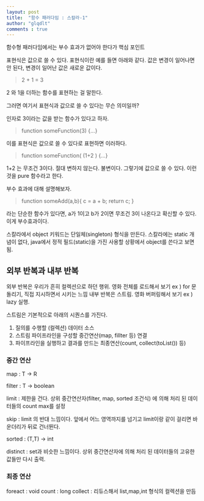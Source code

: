 ```yaml
---
layout: post
title:  "함수 패러다임 : 스칼라-1"
author: "glqdlt"
comments : true
---
```




함수형 패러다임에서는 부수 효과가 없어야 한다가 핵심 포인트

표현식은 값으로 쓸 수 있다.
표현식이란 예를 들면 아래와 같다.
값은 변경이 일어나면 안 된다, 변경이 일어난 값은 새로운 값이다.

> 2 + 1 = 3

2 와 1을 더하는 함수를 표현하는 걸 말한다.

그러면 여기서 표현식과 값으로 쓸 수 있다는 무슨 의미일까?

인자로 3이라는 값을 받는 함수가 있다고 하자.

> function someFunction(3) {...}

이를 표현식은 값으로 쓸 수 있다로 표현하면 이러하다.

> function someFunction( (1+2 ) {...}

1+2 는 무조건 3이다. 절대 변하지 않는다. 불변이다. 그렇기에 값으로 쓸 수 있다. 이런 것을 pure 함수라고 한다.

부수 효과에 대해 설명해보자.

> function someAdd(a,b){ c = a + b; return c; }

라는 단순한 함수가 있다면, a가 1이고 b가 2이면 무조건 3이 나온다고 확신할 수 있다. 이게 부수효과이다.




스칼라에서 object 키워드는 단일체(singleton) 형식을 만든다.
스칼라에는 static 개념이 없다, java에서 정적 필드(static)을 가진 사용할 상황에서 object를 쓴다고 보면 됨.



## 외부 반복과 내부 반복

외부 반복은 우리가 흔히 컬렉션으로 하던 행위. 영화 전체를 로드해서 보기
ex ) for 문 돌리기, 직접 지시하면서 시키는 느낌
내부 반복은 스트림. 영화 버퍼링해서 보기
ex ) lazy 실행. 



스트림은 기본적으로 아래의 시퀀스를 가진다.

1. 질의를 수행할 (컬렉션) 데이터 소스
2. 스트림 파이프라인을 구성할 중간연산(map, fillter 등) 연결
3. 파이프라인을 실행하고 결과를 만드는 최종연산(count, collect(toList()) 등)


### 중간 연산

map  : T -> R

filter : T -> boolean

limit : 제한을 건다. 상위 중간연산자(filter, map, sorted 조건식) 에 의해 처리 된 데이터들의 count max를 설정

skip : limit 의 반대 느낌이다. 앞에서 어느 영역까지를 넘기고 limit이랑 같이 걸리면 바운더리가 뒤로 건너뛴다.

sorted : (T,T) -> int

distinct : set과 비슷한 느낌이다. 상위 중간연산자에 의해 처리 된 데이터들의 고유한 값들만 다시 출력.

### 최종 연산

foreact : void
count : long
collect : 리듀스해서 list,map,int 형식의 컬렉션을 만듬